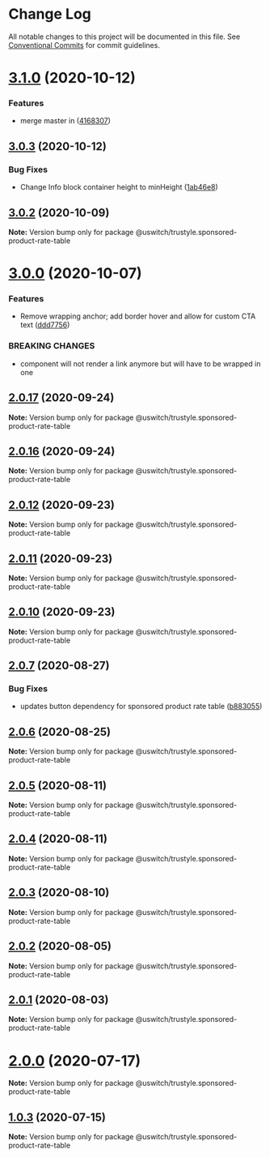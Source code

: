 # Change Log

All notable changes to this project will be documented in this file.
See [Conventional Commits](https://conventionalcommits.org) for commit guidelines.

# [3.1.0](https://github.com/uswitch/trustyle/compare/@uswitch/trustyle.sponsored-product-rate-table@3.0.3...@uswitch/trustyle.sponsored-product-rate-table@3.1.0) (2020-10-12)


### Features

* merge master in ([4168307](https://github.com/uswitch/trustyle/commit/4168307))





## [3.0.3](https://github.com/uswitch/trustyle/compare/@uswitch/trustyle.sponsored-product-rate-table@3.0.2...@uswitch/trustyle.sponsored-product-rate-table@3.0.3) (2020-10-12)

### Bug Fixes

- Change Info block container height to minHeight ([1ab46e8](https://github.com/uswitch/trustyle/commit/1ab46e8))

## [3.0.2](https://github.com/uswitch/trustyle/compare/@uswitch/trustyle.sponsored-product-rate-table@3.0.1...@uswitch/trustyle.sponsored-product-rate-table@3.0.2) (2020-10-09)

**Note:** Version bump only for package @uswitch/trustyle.sponsored-product-rate-table

# [3.0.0](https://github.com/uswitch/trustyle/compare/@uswitch/trustyle.sponsored-product-rate-table@2.0.17...@uswitch/trustyle.sponsored-product-rate-table@3.0.0) (2020-10-07)

### Features

- Remove wrapping anchor; add border hover and allow for custom CTA text ([ddd7756](https://github.com/uswitch/trustyle/commit/ddd7756))

### BREAKING CHANGES

- component will not render a link anymore but will have to be wrapped in one

## [2.0.17](https://github.com/uswitch/trustyle/compare/@uswitch/trustyle.sponsored-product-rate-table@2.0.16...@uswitch/trustyle.sponsored-product-rate-table@2.0.17) (2020-09-24)

**Note:** Version bump only for package @uswitch/trustyle.sponsored-product-rate-table

## [2.0.16](https://github.com/uswitch/trustyle/compare/@uswitch/trustyle.sponsored-product-rate-table@2.0.15...@uswitch/trustyle.sponsored-product-rate-table@2.0.16) (2020-09-24)

**Note:** Version bump only for package @uswitch/trustyle.sponsored-product-rate-table

## [2.0.12](https://github.com/uswitch/trustyle/compare/@uswitch/trustyle.sponsored-product-rate-table@2.0.9...@uswitch/trustyle.sponsored-product-rate-table@2.0.12) (2020-09-23)

**Note:** Version bump only for package @uswitch/trustyle.sponsored-product-rate-table

## [2.0.11](https://github.com/uswitch/trustyle/compare/@uswitch/trustyle.sponsored-product-rate-table@2.0.9...@uswitch/trustyle.sponsored-product-rate-table@2.0.11) (2020-09-23)

**Note:** Version bump only for package @uswitch/trustyle.sponsored-product-rate-table

## [2.0.10](https://github.com/uswitch/trustyle/compare/@uswitch/trustyle.sponsored-product-rate-table@2.0.9...@uswitch/trustyle.sponsored-product-rate-table@2.0.10) (2020-09-23)

**Note:** Version bump only for package @uswitch/trustyle.sponsored-product-rate-table

## [2.0.7](https://github.com/uswitch/trustyle/compare/@uswitch/trustyle.sponsored-product-rate-table@2.0.6...@uswitch/trustyle.sponsored-product-rate-table@2.0.7) (2020-08-27)

### Bug Fixes

- updates button dependency for sponsored product rate table ([b883055](https://github.com/uswitch/trustyle/commit/b883055))

## [2.0.6](https://github.com/uswitch/trustyle/compare/@uswitch/trustyle.sponsored-product-rate-table@2.0.5...@uswitch/trustyle.sponsored-product-rate-table@2.0.6) (2020-08-25)

**Note:** Version bump only for package @uswitch/trustyle.sponsored-product-rate-table

## [2.0.5](https://github.com/uswitch/trustyle/compare/@uswitch/trustyle.sponsored-product-rate-table@2.0.4...@uswitch/trustyle.sponsored-product-rate-table@2.0.5) (2020-08-11)

**Note:** Version bump only for package @uswitch/trustyle.sponsored-product-rate-table

## [2.0.4](https://github.com/uswitch/trustyle/compare/@uswitch/trustyle.sponsored-product-rate-table@2.0.3...@uswitch/trustyle.sponsored-product-rate-table@2.0.4) (2020-08-11)

**Note:** Version bump only for package @uswitch/trustyle.sponsored-product-rate-table

## [2.0.3](https://github.com/uswitch/trustyle/compare/@uswitch/trustyle.sponsored-product-rate-table@2.0.0...@uswitch/trustyle.sponsored-product-rate-table@2.0.3) (2020-08-10)

**Note:** Version bump only for package @uswitch/trustyle.sponsored-product-rate-table

## [2.0.2](https://github.com/uswitch/trustyle/compare/@uswitch/trustyle.sponsored-product-rate-table@2.0.0...@uswitch/trustyle.sponsored-product-rate-table@2.0.2) (2020-08-05)

**Note:** Version bump only for package @uswitch/trustyle.sponsored-product-rate-table

## [2.0.1](https://github.com/uswitch/trustyle/compare/@uswitch/trustyle.sponsored-product-rate-table@2.0.0...@uswitch/trustyle.sponsored-product-rate-table@2.0.1) (2020-08-03)

**Note:** Version bump only for package @uswitch/trustyle.sponsored-product-rate-table

# [2.0.0](https://github.com/uswitch/trustyle/compare/@uswitch/trustyle.sponsored-product-rate-table@1.0.3...@uswitch/trustyle.sponsored-product-rate-table@2.0.0) (2020-07-17)

**Note:** Version bump only for package @uswitch/trustyle.sponsored-product-rate-table

## [1.0.3](https://github.com/uswitch/trustyle/compare/@uswitch/trustyle.sponsored-product-rate-table@1.0.2...@uswitch/trustyle.sponsored-product-rate-table@1.0.3) (2020-07-15)

**Note:** Version bump only for package @uswitch/trustyle.sponsored-product-rate-table
